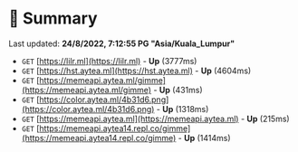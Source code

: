 # 📖 Summary
Last updated: **24/8/2022, 7:12:55 PG "Asia/Kuala_Lumpur"**

- `GET` [https://lilr.ml](https://lilr.ml) - **Up** (3777ms)
- `GET` [https://hst.aytea.ml](https://hst.aytea.ml) - **Up** (4604ms)
- `GET` [https://memeapi.aytea.ml/gimme](https://memeapi.aytea.ml/gimme) - **Up** (431ms)
- `GET` [https://color.aytea.ml/4b31d6.png](https://color.aytea.ml/4b31d6.png) - **Up** (1318ms)
- `GET` [https://memeapi.aytea.ml](https://memeapi.aytea.ml) - **Up** (215ms)
- `GET` [https://memeapi.aytea14.repl.co/gimme](https://memeapi.aytea14.repl.co/gimme) - **Up** (1414ms)
